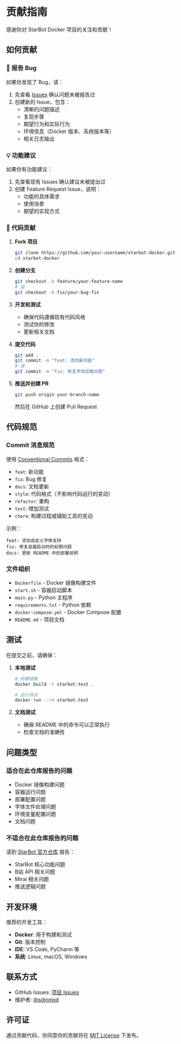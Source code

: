 # 贡献指南

感谢你对 StarBot Docker 项目的关注和贡献！

## 如何贡献

### 🐛 报告 Bug

如果你发现了 Bug，请：

1. 先查看 [Issues](https://github.com/sdjnmxd/starbot-docker/issues) 确认问题未被报告过
2. 创建新的 Issue，包含：
   - 清晰的问题描述
   - 复现步骤
   - 期望行为和实际行为
   - 环境信息（Docker 版本、系统版本等）
   - 相关日志输出

### 💡 功能建议

如果你有功能建议：

1. 先查看现有 Issues 确认建议未被提出过
2. 创建 Feature Request Issue，说明：
   - 功能的具体需求
   - 使用场景
   - 期望的实现方式

### 🔧 代码贡献

1. **Fork 项目**
   ```bash
   git clone https://github.com/your-username/starbot-docker.git
   cd starbot-docker
   ```

2. **创建分支**
   ```bash
   git checkout -b feature/your-feature-name
   # 或
   git checkout -b fix/your-bug-fix
   ```

3. **开发和测试**
   - 确保代码遵循现有代码风格
   - 测试你的修改
   - 更新相关文档

4. **提交代码**
   ```bash
   git add .
   git commit -m "feat: 添加新功能"
   # 或
   git commit -m "fix: 修复字体加载问题"
   ```

5. **推送并创建 PR**
   ```bash
   git push origin your-branch-name
   ```
   然后在 GitHub 上创建 Pull Request

## 代码规范

### Commit 消息规范

使用 [Conventional Commits](https://www.conventionalcommits.org/) 格式：

- `feat`: 新功能
- `fix`: Bug 修复
- `docs`: 文档更新
- `style`: 代码格式（不影响代码运行的变动）
- `refactor`: 重构
- `test`: 增加测试
- `chore`: 构建过程或辅助工具的变动

示例：
```
feat: 添加自定义字体支持
fix: 修复容器启动时的权限问题
docs: 更新 README 中的部署说明
```

### 文件组织

- `Dockerfile` - Docker 镜像构建文件
- `start.sh` - 容器启动脚本
- `main.py` - Python 主程序
- `requirements.txt` - Python 依赖
- `docker-compose.yml` - Docker Compose 配置
- `README.md` - 项目文档

## 测试

在提交之前，请确保：

1. **本地测试**
   ```bash
   # 构建镜像
   docker build -t starbot-test .
   
   # 运行测试
   docker run --rm starbot-test
   ```

2. **文档测试**
   - 确保 README 中的命令可以正常执行
   - 检查文档的准确性

## 问题类型

### 适合在此仓库报告的问题

- Docker 镜像构建问题
- 容器运行问题
- 部署配置问题
- 字体文件处理问题
- 环境变量配置问题
- 文档问题

### 不适合在此仓库报告的问题

请到 [StarBot 官方仓库](https://github.com/Starlwr/StarBot/issues) 报告：

- StarBot 核心功能问题
- B站 API 相关问题
- Mirai 相关问题
- 推送逻辑问题

## 开发环境

推荐的开发工具：

- **Docker**: 用于构建和测试
- **Git**: 版本控制
- **IDE**: VS Code, PyCharm 等
- **系统**: Linux, macOS, Windows

## 联系方式

- GitHub Issues: [项目 Issues](https://github.com/sdjnmxd/starbot-docker/issues)
- 维护者: [@sdjnmxd](https://github.com/sdjnmxd)

## 许可证

通过贡献代码，你同意你的贡献将在 [MIT License](LICENSE) 下发布。 